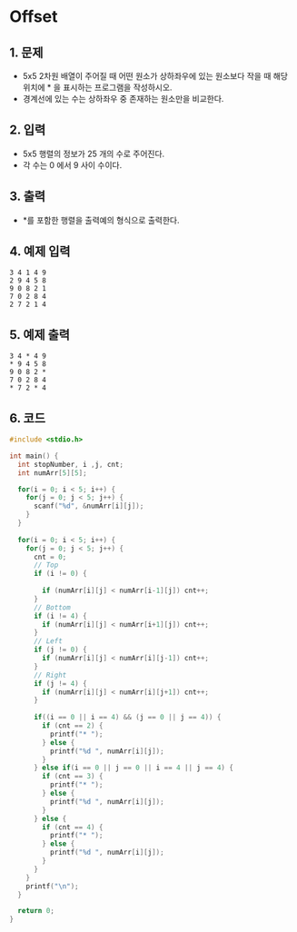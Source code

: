# Offset

## 1. 문제
- 5x5 2차원 배열이 주어질 때 어떤 원소가 상하좌우에 있는 원소보다 작을 때 해당 위치에 * 을 표시하는 프로그램을 작성하시오.
- 경계선에 있는 수는 상하좌우 중 존재하는 원소만을 비교한다.

## 2. 입력
- 5x5 행렬의 정보가 25 개의 수로 주어진다.
- 각 수는 0 에서 9 사이 수이다.

## 3. 출력
- *를 포함한 행렬을 출력예의 형식으로 출력한다.

## 4. 예제 입력
```
3 4 1 4 9
2 9 4 5 8
9 0 8 2 1
7 0 2 8 4
2 7 2 1 4
```

## 5. 예제 출력
```
3 4 * 4 9 
* 9 4 5 8 
9 0 8 2 * 
7 0 2 8 4 
* 7 2 * 4 
```

## 6. 코드
```c++
#include <stdio.h>

int main() {
  int stopNumber, i ,j, cnt;
  int numArr[5][5];

  for(i = 0; i < 5; i++) {
    for(j = 0; j < 5; j++) {
      scanf("%d", &numArr[i][j]);
    }
  }
  
  for(i = 0; i < 5; i++) {
    for(j = 0; j < 5; j++) {
      cnt = 0;
      // Top
      if (i != 0) {
        
        if (numArr[i][j] < numArr[i-1][j]) cnt++;
      }
      // Bottom
      if (i != 4) {
        if (numArr[i][j] < numArr[i+1][j]) cnt++;
      }
      // Left
      if (j != 0) {
        if (numArr[i][j] < numArr[i][j-1]) cnt++;
      }
      // Right
      if (j != 4) {
        if (numArr[i][j] < numArr[i][j+1]) cnt++;
      }
      
      if((i == 0 || i == 4) && (j == 0 || j == 4)) {
        if (cnt == 2) {
          printf("* ");
        } else {
          printf("%d ", numArr[i][j]);
        }
      } else if(i == 0 || j == 0 || i == 4 || j == 4) {
        if (cnt == 3) {
          printf("* ");
        } else {
          printf("%d ", numArr[i][j]);
        }
      } else {
        if (cnt == 4) {
          printf("* ");
        } else {
          printf("%d ", numArr[i][j]);
        }
      }
    }
    printf("\n");
  }

  return 0;
}
```
